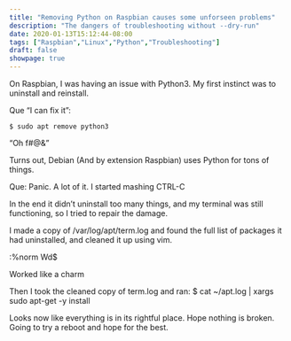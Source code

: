 ```yaml
---
title: "Removing Python on Raspbian causes some unforseen problems"
description: "The dangers of troubleshooting without --dry-run"
date: 2020-01-13T15:12:44-08:00
tags: ["Raspbian","Linux","Python","Troubleshooting"]
draft: false
showpage: true
---
```


On Raspbian, I was having an issue with Python3. My first instinct was to uninstall and reinstall.

Que “I can fix it”:

	$ sudo apt remove python3

“Oh f#@&”

Turns out, Debian (And by extension Raspbian) uses Python for tons of things.

Que: Panic. A lot of it. I started mashing CTRL-C

In the end it didn’t uninstall too many things, and my terminal was still functioning, so I tried to repair the damage.

I made a copy of /var/log/apt/term.log and found the full list of packages it had uninstalled, and cleaned it up using vim.

:%norm Wd$

Worked like a charm

Then I took the cleaned copy of term.log and ran: $ cat ~/apt.log | xargs sudo apt-get -y install

Looks now like everything is in its rightful place. Hope nothing is broken. Going to try a reboot and hope for the best.
